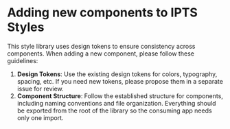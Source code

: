 # Adding new components to IPTS Styles

This style library uses design tokens to ensure consistency across components. When adding a new component, please follow these guidelines:
1. **Design Tokens**: Use the existing design tokens for colors, typography, spacing, etc. If you need new tokens, please propose them in a separate issue for review.
2. **Component Structure**: Follow the established structure for components, including naming conventions and file organization. Everything should be exported from the root of the library so the consuming app needs only one import.
